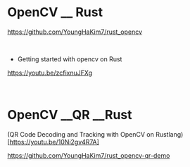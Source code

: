 # OpenCV __ Rust

https://github.com/YoungHaKim7/rust_opencv

<br>

- Getting started with opencv on Rust

https://youtu.be/zcfixnuJFXg


<br>

# OpenCV __QR __Rust

(QR Code Decoding and Tracking with OpenCV on Rustlang)[https://youtu.be/10Ni2gv4R7A]

https://github.com/YoungHaKim7/rust_opencv-qr-demo
